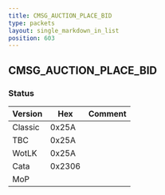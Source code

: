 ```yaml
---
title: CMSG_AUCTION_PLACE_BID
type: packets
layout: single_markdown_in_list
position: 603
---
```


## CMSG_AUCTION_PLACE_BID

### Status

Version    | Hex        | Comment
---------- | ---------- | ---------- 
Classic    | 0x25A      |
TBC        | 0x25A      |
WotLK      | 0x25A      |
Cata       | 0x2306     |
MoP        |            |